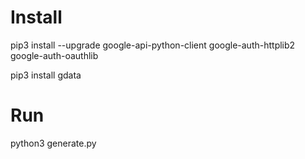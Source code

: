 # Install
pip3 install --upgrade google-api-python-client google-auth-httplib2 google-auth-oauthlib

pip3 install gdata

# Run
python3 generate.py
